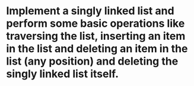 # Implement a singly linked list and perform some basic operations like traversing the list, inserting an item in the list and deleting an item in the list (any position) and deleting the singly linked list itself. 
